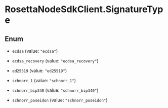 # RosettaNodeSdkClient.SignatureType

## Enum


* `ecdsa` (value: `"ecdsa"`)

* `ecdsa_recovery` (value: `"ecdsa_recovery"`)

* `ed25519` (value: `"ed25519"`)

* `schnorr_1` (value: `"schnorr_1"`)

* `schnorr_bip340` (value: `"schnorr_bip340"`)

* `schnorr_poseidon` (value: `"schnorr_poseidon"`)


